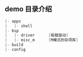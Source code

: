 ## demo 目录介绍

```c
|- apps
|	|- shell
|- bsp
|	|- driver      [板载驱动]
|	|- misc_m      [M模式的杂项库]
|- build
|- config
```


